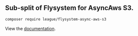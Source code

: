 ## Sub-split of Flysystem for AsyncAws S3.

```bash
composer require league/flysystem-async-aws-s3
```

View the [documentation](https://flysystem.thephpleague.com/v2/docs/adapter/async-aws-s3/).

